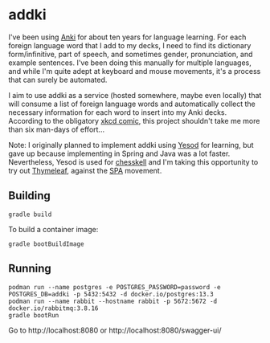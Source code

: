 # addki

I've been using [Anki](https://apps.ankiweb.net/) for about ten years
for language learning. For each foreign language word that I add to my
decks, I need to find its dictionary form/infinitive, part of speech,
and sometimes gender, pronunciation, and example sentences. I've been
doing this manually for multiple languages, and while I'm quite adept
at keyboard and mouse movements, it's a process that can surely be
automated.

I aim to use addki as a service (hosted somewhere, maybe even locally)
that will consume a list of foreign language words and automatically
collect the necessary information for each word to insert into my Anki
decks. According to the obligatory [xkcd comic](https://xkcd.com/1205/),
this project shouldn't take me more than six man-days of effort...

Note: I originally planned to implement addki using [Yesod](https://www.yesodweb.com/)
for learning, but gave up because implementing in Spring and Java was
a lot faster. Nevertheless, Yesod is used for [chesskell](https://github.com/darrenfoong/chesskell)
and I'm taking this opportunity to try out [Thymeleaf](https://www.thymeleaf.org/),
against the [SPA](https://en.wikipedia.org/wiki/Single-page_application)
movement.

## Building

```
gradle build
```

To build a container image:

```
gradle bootBuildImage
```

## Running

```
podman run --name postgres -e POSTGRES_PASSWORD=password -e POSTGRES_DB=addki -p 5432:5432 -d docker.io/postgres:13.3
podman run --name rabbit --hostname rabbit -p 5672:5672 -d docker.io/rabbitmq:3.8.16
gradle bootRun
```

Go to http://localhost:8080 or http://localhost:8080/swagger-ui/
